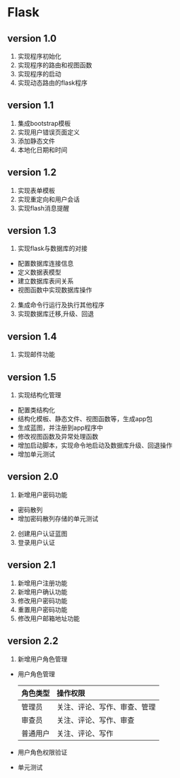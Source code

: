 # Flask

## version 1.0

1. 实现程序初始化
2. 实现程序的路由和视图函数
3. 实现程序的启动
4. 实现动态路由的flask程序

## version 1.1

1. 集成bootstrap模板
2. 实现用户错误页面定义
3. 添加静态文件
4. 本地化日期和时间

## version 1.2

1. 实现表单模板
2. 实现重定向和用户会话
3. 实现flash消息提醒

## version 1.3

1. 实现flask与数据库的对接
+  配置数据库连接信息
+  定义数据表模型
+  建立数据库表间关系
+  视图函数中实现数据库操作

2. 集成命令行运行及执行其他程序
3. 实现数据库迁移,升级、回退

## version 1.4

1. 实现邮件功能

## version 1.5

1. 实现结构化管理
+  配置类结构化
+  结构化模板、静态文件、视图函数等，生成app包
+  生成蓝图，并注册到app程序中
+  修改视图函数及异常处理函数
+  增加启动脚本，实现命令地启动及数据库升级、回退操作
+  增加单元测试

## version 2.0

1. 新增用户密码功能
+  密码散列
+  增加密码散列存储的单元测试

2. 创建用户认证蓝图
3. 登录用户认证

## version 2.1

1. 新增用户注册功能
2. 新增用户确认功能
3. 修改用户密码功能
4. 重置用户密码功能
5. 修改用户邮箱地址功能

## version 2.2
1. 新增用户角色管理
+   用户角色管理

    |角色类型|操作权限|
    |:----|:----|
    |管理员|关注、评论、写作、审查、管理|
    |审查员|关注、评论、写作、审查|
    |普通用户|关注、评论、写作|

+   用户角色权限验证
+   单元测试
